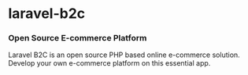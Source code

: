 # laravel-b2c
### Open Source E-commerce Platform

Laravel B2C is an open source PHP based online e-commerce solution. Develop your own e-commerce platform on this essential app.
